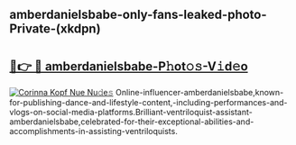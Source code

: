 ## amberdanielsbabe-only-fans​-leaked-photo​-Private-(xkdpn)


# <h2><a href="https://mediaupload.pro?title=amberdanielsbabe&ref=git">🔗👉 🔴 amberdanielsbabe-P𝚑ot𝚘𝚜-V𝚒d𝚎o</a></h2>

[![Corinna Kopf Nue Nu𝚍e𝚜](https://i.imgur.com/0qMVB7G.gif)](https://mediaupload.pro?title=amberdanielsbabe&ref=git)
Online-influencer-amberdanielsbabe,known-for-publishing-dance-and-lifestyle-content,-including-performances-and-vlogs-on-social-media-platforms.Brilliant-ventriloquist-assistant-amberdanielsbabe,celebrated-for-their-exceptional-abilities-and-accomplishments-in-assisting-ventriloquists.  
